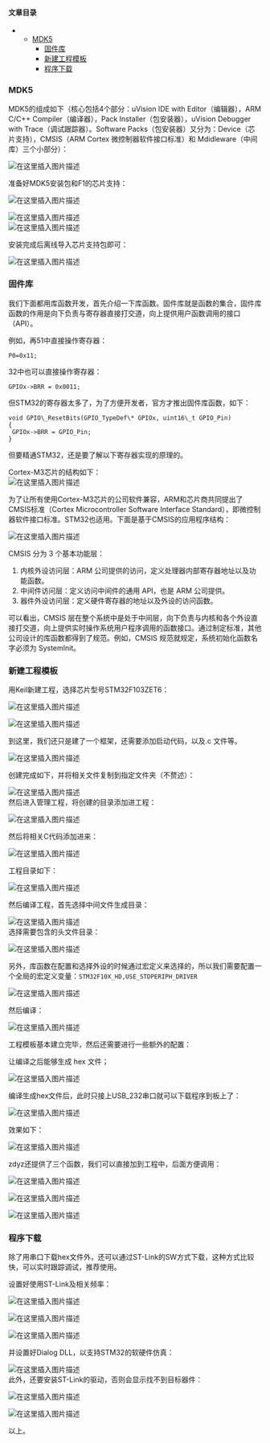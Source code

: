 








#### 文章目录


* + [MDK5](#MDK5_1)
	+ [固件库](#_17)
	+ [新建工程模板](#_53)
	+ [程序下载](#_116)




### MDK5


MDK5的组成如下（核心包括4个部分：uVision IDE with Editor（编辑器），ARM C/C++ Compiler（编译器），Pack Installer（包安装器），uVision Debugger with Trace（调试跟踪器）。Software Packs（包安装器）又分为：Device（芯片支持），CMSIS（ARM Cortex 微控制器软件接口标准）和 Mdidleware（中间库）三个小部分）：


![在这里插入图片描述](https://img-blog.csdnimg.cn/53632685d11b43beb23dffac7e339bc3.png)


准备好MDK5安装包和F1的芯片支持：


![在这里插入图片描述](https://img-blog.csdnimg.cn/20bafbdb86604c14a6555499a52d4b42.png)


![在这里插入图片描述](https://img-blog.csdnimg.cn/1c894a0b1b9446e688fd35cb39c7a7ef.png)  
 ![在这里插入图片描述](https://img-blog.csdnimg.cn/d935ecb026df418c87d0602d1a27e066.png)


安装完成后离线导入芯片支持包即可：


![在这里插入图片描述](https://img-blog.csdnimg.cn/3e13b01202c64798b43729548ea29da4.png)


### 固件库


我们下面都用库函数开发，首先介绍一下库函数。固件库就是函数的集合，固件库函数的作用是向下负责与寄存器直接打交道，向上提供用户函数调用的接口（API）。


例如，再51中直接操作寄存器：



```
P0=0x11;

```

32中也可以直接操作寄存器：



```
GPIOx->BRR = 0x0011;

```

但STM32的寄存器太多了，为了方便开发者，官方才推出固件库函数，如下：



```
void GPIO\_ResetBits(GPIO_TypeDef\* GPIOx, uint16\_t GPIO_Pin)
{
 GPIOx->BRR = GPIO_Pin;
}

```

但要精通STM32，还是要了解以下寄存器实现的原理的。


Cortex-M3芯片的结构如下：  
 ![在这里插入图片描述](https://img-blog.csdnimg.cn/560fa691c2c74c50ba9d78838e9da270.png)


为了让所有使用Cortex-M3芯片的公司软件兼容，ARM和芯片商共同提出了CMSIS标准（Cortex Microcontroller Software Interface Standard），即微控制器软件接口标准。STM32也适用。下面是基于CMSIS的应用程序结构：


![在这里插入图片描述](https://img-blog.csdnimg.cn/f2e8eaa6c6e649bfaeb6e00cf78cace4.png)


CMSIS 分为 3 个基本功能层：


1. 内核外设访问层：ARM 公司提供的访问，定义处理器内部寄存器地址以及功能函数。
2. 中间件访问层：定义访问中间件的通用 API，也是 ARM 公司提供。
3. 器件外设访问层：定义硬件寄存器的地址以及外设的访问函数。


可以看出，CMSIS 层在整个系统中是处于中间层，向下负责与内核和各个外设直接打交道，向上提供实时操作系统用户程序调用的函数接口。通过制定标准，其他公司设计的库函数都得到了规范。例如，CMSIS 规范就规定，系统初始化函数名字必须为 SystemInit。


### 新建工程模板


用Keil新建工程，选择芯片型号STM32F103ZET6：


![在这里插入图片描述](https://img-blog.csdnimg.cn/ae4221fbb4394727910b88c4f1a51366.png)


![在这里插入图片描述](https://img-blog.csdnimg.cn/4629caff6fde4a9e944b39d14bb5c37f.png)


到这里，我们还只是建了一个框架，还需要添加启动代码，以及.c 文件等。


![在这里插入图片描述](https://img-blog.csdnimg.cn/78f9056e2075493a9459f089e2c0d13e.png)


创建完成如下，并将相关文件复制到指定文件夹（不赘述）：


![在这里插入图片描述](https://img-blog.csdnimg.cn/c83a7e9d75ca4b93926e7dbfef1c2ca1.png)  
 然后进入管理工程，将创建的目录添加进工程：


![在这里插入图片描述](https://img-blog.csdnimg.cn/22931f611d204d92b7306debdb9321fd.png)


然后将相关C代码添加进来：


![在这里插入图片描述](https://img-blog.csdnimg.cn/8e70364ccfe64743aa1a801a54fe9a51.png)


工程目录如下：


![在这里插入图片描述](https://img-blog.csdnimg.cn/6226b254fee141a9b9879ad39dcbd032.png)


然后编译工程，首先选择中间文件生成目录：


![在这里插入图片描述](https://img-blog.csdnimg.cn/db6c9bddb6364de9aa2ca195ee73eed4.png)  
 选择需要包含的头文件目录：


![在这里插入图片描述](https://img-blog.csdnimg.cn/af9e10b5ea88411aad7cdc4ee39921e6.png)


另外，库函数在配置和选择外设的时候通过宏定义来选择的，所以我们需要配置一个全局的宏定义变量：`STM32F10X_HD,USE_STDPERIPH_DRIVER`


![在这里插入图片描述](https://img-blog.csdnimg.cn/bf484a57b35e4e3a90d18006de63fe89.png)


然后编译：


![在这里插入图片描述](https://img-blog.csdnimg.cn/f14b386875414e9b8b37359cc959e2b3.png)


工程模板基本建立完毕，然后还需要进行一些额外的配置：


让编译之后能够生成 hex 文件；


![在这里插入图片描述](https://img-blog.csdnimg.cn/a23875b2bc6f42d4aedc08b1a145f622.png)


编译生成hex文件后，此时只接上USB\_232串口就可以下载程序到板上了：


![在这里插入图片描述](https://img-blog.csdnimg.cn/a77a009cbd0f43b5a4ce9a0c8a67e417.png)


效果如下：


![在这里插入图片描述](https://img-blog.csdnimg.cn/1e10f1ad0f784eafa2f8d3811d785a11.png)


zdyz还提供了三个函数，我们可以直接加到工程中，后面方便调用：


![在这里插入图片描述](https://img-blog.csdnimg.cn/4c50c7a22c4a4b0eaa5770fd4e193154.png)


![在这里插入图片描述](https://img-blog.csdnimg.cn/1ba1c44ea7734738a1da8f101a1a3f03.png)


![在这里插入图片描述](https://img-blog.csdnimg.cn/0e66773abf114a4c917bf3bde1ab0966.png)


### 程序下载


除了用串口下载hex文件外，还可以通过ST-Link的SW方式下载，这种方式比较快，可以实时跟踪调试，推荐使用。


设置好使用ST-Link及相关频率：


![在这里插入图片描述](https://img-blog.csdnimg.cn/422a7cc18f2749c08241ce0cad8b9c2f.png)


![在这里插入图片描述](https://img-blog.csdnimg.cn/10c36ff8f5bd4e28b1394eb75693ea9e.png)


![在这里插入图片描述](https://img-blog.csdnimg.cn/203a343e7e594727bea680b56e6781bd.png)


并设置好Dialog DLL，以支持STM32的软硬件仿真：


![在这里插入图片描述](https://img-blog.csdnimg.cn/009b6e991bbf4985a74b801a7c51f311.png)  
 此外，还要安装ST-Link的驱动，否则会显示找不到目标器件：


![在这里插入图片描述](https://img-blog.csdnimg.cn/715c597fa96340289e6a4999cb95641a.png)


![在这里插入图片描述](https://img-blog.csdnimg.cn/94749df487744fccb6f9ca3800c40eef.png)


以上。





